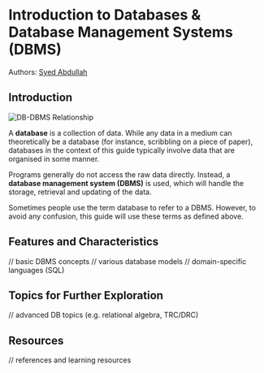 # Introduction to Databases & Database Management Systems (DBMS)

Authors: [Syed Abdullah](https://github.com/Skaty)

## Introduction

![DB-DBMS Relationship](images/db-dbms-relation.png)

A **database** is a collection of data. While any data in a medium can theoretically be a database (for instance, scribbling on a piece of paper), databases in the context of this guide typically involve data that are organised in some manner.

Programs generally do not access the raw data directly. Instead, a  **database management system (DBMS)** is used, which will handle the storage, retrieval and updating of the data.

Sometimes people use the term database to refer to a DBMS. However, to avoid any confusion, this guide will use these terms as defined above.

## Features and Characteristics

// basic DBMS concepts
// various database models
// domain-specific languages (SQL)

## Topics for Further Exploration

// advanced DB topics (e.g. relational algebra, TRC/DRC)

## Resources

// references and learning resources